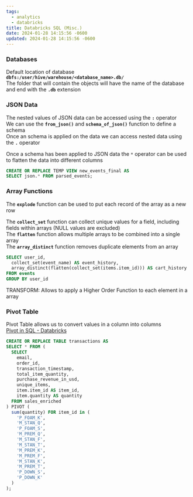 ```yaml
---
tags:
  - analytics
  - databricks
title: Databricks SQL (Misc.)
date: 2024-01-28 14:15:56 -0600
updated: 2024-01-28 14:15:56 -0600
---
```


### Databases

Default location of database  **`dbfs:/user/hive/warehouse/<database_name>.db/`**  
The folder that will contain the objects will have the name of the database and end with the **`.db`** extension

### JSON Data

The nested values of JSON data can be accessed using the **`:`** operator  
We can use the **`from_json()`** and **`schema_of_json()`** function to define a schema  
Once an schema is applied on the data we can access nested data using the **`.`** operator

Once a schema has been applied to JSON data the `*` operator can be used to flatten the data into different columns

````sql
CREATE OR REPLACE TEMP VIEW new_events_final AS
SELECT json.* FROM parsed_events;
````

### Array Functions

The **`explode`** function can be used to put each record of the array as a new row

The **`collect_set`** function can collect unique values for a field, including fields within arrays (NULL values are excluded)  
The **`flatten`** function allows multiple arrays to be combined into a single array  
The **`array_distinct`** function removes duplicate elements from an array

````sql
SELECT user_id,
  collect_set(event_name) AS event_history,
  array_distinct(flatten(collect_set(items.item_id))) AS cart_history
FROM events
GROUP BY user_id
````

TRANSFORM: Allows to apply a Higher Order Function to each element in a array

### Pivot Table

Pivot Table allows us to convert values in a column into columns  
[Pivot in SQL - Databricks](https://docs.databricks.com/_static/notebooks/pivot-in-sql.html)

````sql
CREATE OR REPLACE TABLE transactions AS
SELECT * FROM (
  SELECT
    email,
    order_id,
    transaction_timestamp,
    total_item_quantity,
    purchase_revenue_in_usd,
    unique_items,
    item.item_id AS item_id,
    item.quantity AS quantity
  FROM sales_enriched
) PIVOT (
  sum(quantity) FOR item_id in (
    'P_FOAM_K',
    'M_STAN_Q',
    'P_FOAM_S',
    'M_PREM_Q',
    'M_STAN_F',
    'M_STAN_T',
    'M_PREM_K',
    'M_PREM_F',
    'M_STAN_K',
    'M_PREM_T',
    'P_DOWN_S',
    'P_DOWN_K'
  )
);
````

